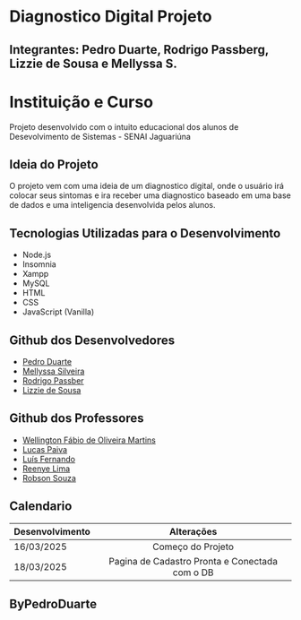 # Diagnostico Digital Projeto

## Integrantes: Pedro Duarte, Rodrigo Passberg, Lizzie de Sousa e Mellyssa S.

# Instituição e Curso

Projeto desenvolvido com o intuito educacional dos alunos de Desevolvimento de Sistemas - SENAI Jaguariúna 

## Ideia do Projeto

O projeto vem com uma ideia de um diagnostico digital, onde o usuário irá colocar seus sintomas e ira receber uma diagnostico baseado em uma base de dados e uma inteligencia desenvolvida pelos alunos.


## Tecnologias Utilizadas para o Desenvolvimento


* Node.js
* Insomnia
* Xampp
* MySQL
* HTML
* CSS
* JavaScript (Vanilla)


## Github dos Desenvolvedores

* [Pedro Duarte](https://github.com/PedroDNRusso)
* [Mellyssa Silveira](https://github.com/mellyssaS)
* [Rodrigo Passber](https://github.com/RodrigoPassberg)
* [Lizzie de Sousa](https://github.com/BigLizziee)

## Github dos Professores

* [Wellington Fábio de Oliveira Martins](https://github.com/wellifabio)
* [Lucas Paiva](https://github.com/lucasPaiva00)
* [Luís Fernando](https://github.com/luisfernandospoljaric)
* [Reenye Lima](https://github.com/ReenyeLima)
* [Robson Souza](https://github.com/robsonbsouzaa)


## Calendario

| Desenvolvimento  | Alterações |
| ------------- |:-------------:|
| 16/03/2025     | Começo do Projeto     |
| 18/03/2025     | Pagina de Cadastro Pronta e Conectada com o DB  |


## ByPedroDuarte

